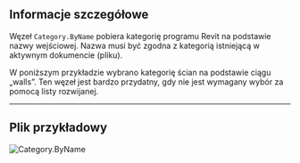 ## Informacje szczegółowe
Węzeł `Category.ByName` pobiera kategorię programu Revit na podstawie nazwy wejściowej. Nazwa musi być zgodna z kategorią istniejącą w aktywnym dokumencie (pliku).

W poniższym przykładzie wybrano kategorię ścian na podstawie ciągu „walls”. Ten węzeł jest bardzo przydatny, gdy nie jest wymagany wybór za pomocą listy rozwijanej.
___
## Plik przykładowy

![Category.ByName](./Revit.Elements.Category.ByName_img.jpg)
